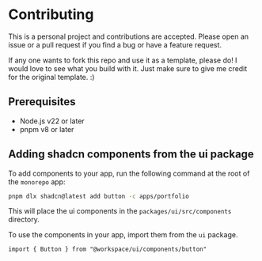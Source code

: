 # Contributing

This is a personal project and contributions are accepted. Please open an issue or a pull request if you find a bug or have a feature request.

If any one wants to fork this repo and use it as a template, please do! I would love to see what you build with it. Just make sure to give me credit for the original template. :)

## Prerequisites

- Node.js v22 or later
- pnpm v8 or later

## Adding shadcn components from the ui package

To add components to your app, run the following command at the root of the `monorepo` app:

```bash
pnpm dlx shadcn@latest add button -c apps/portfolio
```

This will place the ui components in the `packages/ui/src/components` directory.

To use the components in your app, import them from the `ui` package.

```tsx
import { Button } from "@workspace/ui/components/button"
```
